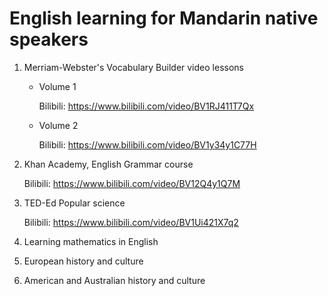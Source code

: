 # English learning for Mandarin native speakers

1. Merriam-Webster's Vocabulary Builder video lessons

    * Volume 1

       Bilibili: <https://www.bilibili.com/video/BV1RJ411T7Qx>

    * Volume 2

       Bilibili: <https://www.bilibili.com/video/BV1y34y1C77H>

2. Khan Academy, English Grammar course

    Bilibili: <https://www.bilibili.com/video/BV12Q4y1Q7M>

3. TED-Ed Popular science

    Bilibili: <https://www.bilibili.com/video/BV1Ui421X7q2>

4. Learning mathematics in English

5. European history and culture

6. American and Australian history and culture
